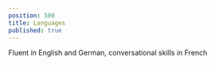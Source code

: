 ```yaml
---
position: 500
title: Languages
published: true
---
```

Fluent in English and German, conversational skills in French
 
 
 
